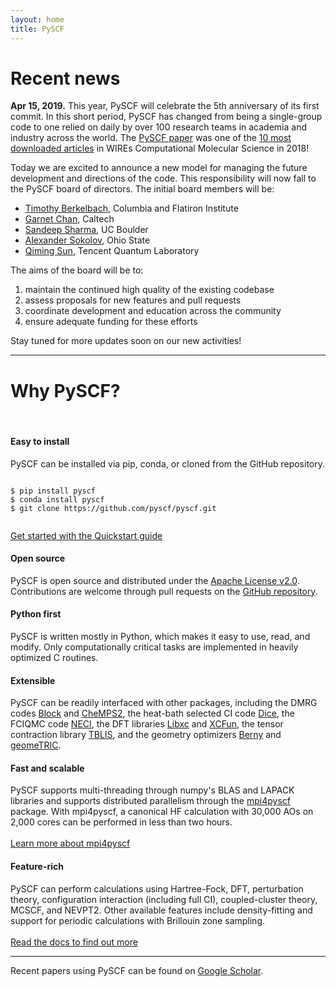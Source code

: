 ```yaml
---
layout: home
title: PySCF
---
```


# Recent news

**Apr 15, 2019.** This year, PySCF will celebrate the 5th anniversary of its first commit. In this
short period, PySCF has changed from being a single-group code to one relied on
daily by over 100 research teams in academia and industry across the world.  The
[PySCF paper](https://onlinelibrary.wiley.com/doi/abs/10.1002/wcms.1340) was one
of the 
[10 most downloaded articles](http://wires.wiley.com/WileyCDA/WiresCollection/id-43.html) 
in WIREs Computational Molecular Science in 2018!

Today we are excited to announce a new model for managing the future development
and directions of the code. This responsibility will now fall to the PySCF
board of directors. The initial board members will be:

- [Timothy Berkelbach](http://www.columbia.edu/cu/chemistry/groups/berkelbach/), Columbia and Flatiron Institute
- [Garnet Chan](http://www.chan-lab.caltech.edu/), Caltech
- [Sandeep Sharma](https://www.colorado.edu/lab/sharmagroup/), UC Boulder
- [Alexander Sokolov](https://research.cbc.osu.edu/sokolov.8/), Ohio State
- [Qiming Sun](http://www.sunqm.net/), Tencent Quantum Laboratory

The aims of the board will be to: 
1. maintain the continued high quality of the
existing codebase 
2. assess proposals for new features and pull requests
3. coordinate development and education across the community
4. ensure adequate funding for these efforts

Stay tuned for more updates soon on our new activities!

---

# Why PySCF? 
<br>

<div class="row">

<div class="col-md-4 mb-5">
<div class="card h-100">
<div class="card-header">
    <h4 class="card-title"><i class="fas fa-cloud-download-alt"></i> Easy to install</h4>
</div>
<div class="card-body">
    <p class="card-text">PySCF can be installed via pip, conda, or cloned from the GitHub repository.</p>
    <pre><code>
$ pip install pyscf
$ conda install pyscf
$ git clone https://github.com/pyscf/pyscf.git
    </code></pre>
    <a href="quickstart.html">Get started with the Quickstart guide</a>
</div>
</div>
</div>

<div class="col-md-4 mb-5">
<div class="card h-100">
<div class="card-header">
    <h4 class="card-title"><i class="fas fa-code-branch"></i> Open source</h4>
</div>
<div class="card-body">
    <p class="card-text">PySCF is open source and distributed under the 
    <a href="https://www.apache.org/licenses/LICENSE-2.0">Apache License v2.0</a>.
    Contributions are welcome through pull requests on the
    <a href="https://github.com/pyscf/pyscf">GitHub repository</a>.</p>
</div>
</div>
</div>

<div class="col-md-4 mb-5">
<div class="card h-100">
<div class="card-header">
    <h4 class="card-title"><i class="fab fa-python"></i> Python first</h4>
</div>
<div class="card-body">
    <p class="card-text">PySCF is written mostly in Python, which makes it easy to use, read, and modify.  
    Only computationally critical tasks
    are implemented in heavily optimized C routines.</p>
</div>
</div>
</div>

</div>
<!-- /.row -->

<div class="row">

<div class="col-md-4 mb-5">
<div class="card h-100">
<div class="card-header">
    <h4 class="card-title"><i class="fas fa-window-restore"></i> Extensible</h4>
</div>
<div class="card-body">
    <p class="card-text">PySCF can be readily interfaced with other
    packages, including the DMRG codes
    <a href="http://sanshar.github.io/Block/index.html">Block</a> and
    <a href="http://sebwouters.github.io/CheMPS2/index.html">CheMPS2</a>, 
    the heat-bath selected CI code
    <a href="https://sanshar.github.io/Dice/">Dice</a>,
    the FCIQMC code
    <a href="https://github.com/ghb24/NECI_STABLE">NECI</a>,
    the DFT libraries
    <a href="https://tddft.org/programs/libxc/">Libxc</a> and
    <a href="https://github.com/dftlibs/xcfun">XCFun</a>,
    the tensor contraction library
    <a href="https://github.com/devinamatthews/tblis">TBLIS</a>,
    and the geometry optimizers
    <a href="https://github.com/jhrmnn/pyberny">Berny</a>
    and <a href="https://github.com/leeping/geomeTRIC">geomeTRIC</a>.</p>
</div>
</div>
</div>

<div class="col-md-4 mb-5">
<div class="card h-100">
<div class="card-header">
    <h4 class="card-title"><i class="fas fa-bolt"></i> Fast and scalable</h4>
</div>
<div class="card-body">
    <p class="card-text">PySCF supports multi-threading through 
    numpy's BLAS and LAPACK libraries and supports distributed parallelism
    through the <a href="https://github.com/pyscf/mpi4pyscf">mpi4pyscf</a> package.
    With mpi4pyscf, a canonical HF calculation with 30,000 AOs on
    2,000 cores can be performed in less than two hours.
    <br><br>
    <a href="https://github.com/pyscf/mpi4pyscf">Learn more about mpi4pyscf</a></p>
</div>
</div>
</div>

<div class="col-md-4 mb-5">
<div class="card h-100">
<div class="card-header">
    <h4 class="card-title"><i class="fas fa-cogs"></i> Feature-rich</h4>
</div>
<div class="card-body">
    <p class="card-text">PySCF can perform calculations using Hartree-Fock,
    DFT, perturbation theory, configuration interaction (including full CI),
    coupled-cluster theory, MCSCF, and NEVPT2. Other available features include
    density-fitting and support for periodic calculations with Brillouin zone sampling.
    <br><br>
    <a href="documentation.html">Read the docs to find out more</a></p>
</div>
</div>
</div>

</div>
<!-- /.row -->

---

Recent papers using PySCF can be found on [Google
Scholar](https://scholar.google.com/scholar?hl=en&as_sdt=0,33&sciodt=0,33&cites=3722063088839872672,9979767161526679081&scipsc=&q=&scisbd=1).

